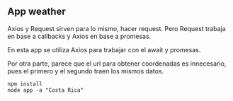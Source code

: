 ## App weather

Axios y Request sirven para lo mismo, hacer request. Pero Request trabaja en base a callbacks
y Axios en base a promesas.

En esta app se utiliza Axios para trabajar con el await y promesas.

Por otra parte, parece que el url para obtener coordenadas es innecesario, pues el primero y el segundo traen los mismos datos.

```
npm install
node app -a "Costa Rica"
```

